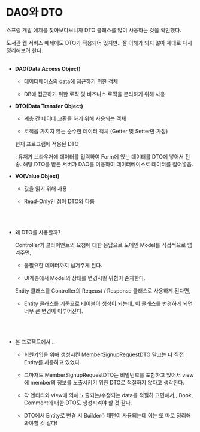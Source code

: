# DAO와 DTO

스프링 개발 예제를 찾아보다보니까 DTO 클래스를 많이 사용하는 것을 확인했다.

도서관 웹 서비스 예제에도 DTO가 적용되어 있지만.. 잘 이해가 되지 않아 제대로 다시 정리해보려 한다.
<br></br>


* **DAO(Data Access Object)**
  
  * 데이터베이스의 data에 접근하기 위한 객체
  
  * DB에 접근하기 위한 로직 및 비즈니스 로직을 분리하기 위해 사용

* **DTO(Data Transfer Object)**
  
  * 계층 간 데이터 교환을 하기 위해 사용되는 객체
  
  * 로직을 가지지 않는 순수한 데이터 객체 (Getter 및 Setter만 가짐)
  
  현재 프로그램에 적용된 DTO
  
  : 유저가 브라우저에 데이터를 입력하여 Form에 있는 데이터를 DTO에 넣어서 전송. 해당 DTO를 받은 서버가 DAO를 이용하여 데이터베이스로 데이터를 집어넣음.

* **VO(Value Object)**
  
  * 값을 읽기 위해 사용.
  
  * Read-Only인 점이 DTO와 다름  

<br></br>

* 왜 DTO를 사용할까?
  
  Controller가 클라이언트의 요청에 대한 응답으로 도메인 Model를 직접적으로 넘겨주면,
  
  * 불필요한 데이터까지 넘겨주게 된다.
  
  * UI계층에서 Model의 상태를 변경시킬 위험이 존재한다.
  
  Entity 클래스를 Controller의 Reqeust / Response 클래스로 사용하게 된다면,
  
  * Entity 클래스를 기준으로 테이블이 생성이 되는데, 이 클래스를 변경하게 되면 너무 큰 변경이 이루어진다.  


<br></br>
* 본 프로젝트에서...
  
  * 회원가입을 위해 생성시킨 MemberSignupRequestDTO 말고는 다 직접 Entity를 사용하고 있었다.
  
  * 그마저도 MemberSignupRequestDTO는 비밀번호를 포함하고 있어서 view에 member의 정보를 노출시키기 위한 DTO로 적절하지 않다고 생각한다.
  
  * 각 엔티티와 view에 의해 노출되는/수정되는 data를 적절히 고민해서,, Book, Comment에 대한 DTO도 생성시켜야 할 것 같다.
  
  * DTO에서 Entity로 변경 시 Builder() 패턴이 사용되는데 이는 또 따로 정리해봐야할 것 같다!
